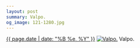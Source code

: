 ```yaml
---
layout: post
summary: Valpo.
og_image: 121-1280.jpg
---
```


<p>
  <time><a href="/121">{{ page.date | date: "%B %e, %Y" }}</a></time>
  <a href="/121"><img src="{{ site.assets_url }}/121-640.jpg" srcset="{{ site.assets_url }}/121-1280.jpg 1280w, {{ site.assets_url }}/121-960.jpg 960w, {{ site.assets_url }}/121-640.jpg 640w, {{ site.assets_url }}/121-320.jpg 320w" sizes="(min-width: 700px) 50vw, calc(100vw - 2rem)" alt="Valpo." /></a>
  <span>Valpo.</span>
</p>
